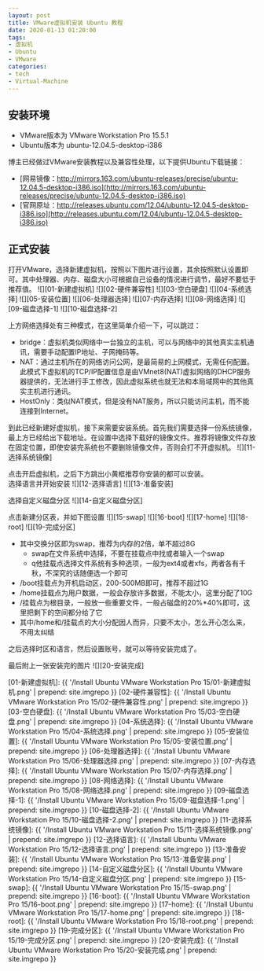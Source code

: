 ```yaml
---
layout: post
title: VMware虚拟机安装 Ubuntu 教程
date: 2020-01-13 01:20:00
tags:
- 虚拟机
- Ubuntu
- VMware
categories:
- tech
- Virtual-Machine
---
```


## 安装环境

* VMware版本为 VMware Workstation Pro 15.5.1
* Ubuntu版本为 ubuntu-12.04.5-desktop-i386

博主已经做过VMware安装教程以及兼容性处理，以下提供Ubuntu下载链接：

* [网易镜像：http://mirrors.163.com/ubuntu-releases/precise/ubuntu-12.04.5-desktop-i386.iso](http://mirrors.163.com/ubuntu-releases/precise/ubuntu-12.04.5-desktop-i386.iso)
* [官网原址：http://releases.ubuntu.com/12.04/ubuntu-12.04.5-desktop-i386.iso](http://releases.ubuntu.com/12.04/ubuntu-12.04.5-desktop-i386.iso)

## 正式安装

打开VMware，选择新建虚拟机，按照以下图片进行设置，其余按照默认设置即可。其中处理器、内存、磁盘大小可根据自己设备的情况进行调节，最好不要低于推荐值。
![][01-新建虚拟机]
![][02-硬件兼容性]
![][03-空白硬盘]
![][04-系统选择]
![][05-安装位置]
![][06-处理器选择]
![][07-内存选择]
![][08-网络选择]
![][09-磁盘选择-1]
![][10-磁盘选择-2]

上方网络选择处有三种模式，在这里简单介绍一下，可以跳过：

* bridge：虚拟机类似网络中一台独立的主机，可以与网络中的其他真实主机通讯，需要手动配置IP地址、子网掩码等。
* NAT：通过主机所在的网络访问公网，是最简易的上网模式，无需任何配置。 此模式下虚拟机的TCP/IP配置信息是由VMnet8(NAT)虚拟网络的DHCP服务器提供的，无法进行手工修改，因此虚拟系统也就无法和本局域网中的其他真实主机进行通讯。
* HostOnly：类似NAT模式，但是没有NAT服务，所以只能访问主机，而不能连接到Internet。

到此已经新建好虚拟机，接下来需要安装系统。首先我们需要选择一份系统镜像，最上方已经给出下载地址。在设置中选择下载好的镜像文件。推荐将镜像文件存放在固定位置，即使安装完系统也不要删除镜像文件，否则会打不开虚拟机。
![][11-选择系统镜像]

点击开启虚拟机，之后下方跳出小黄框推荐你安装的都可以安装。  
选择语言并开始安装
![][12-选择语言]
![][13-准备安装]

选择自定义磁盘分区
![][14-自定义磁盘分区]

点击新建分区表，并如下图设置
![][15-swap]
![][16-boot]
![][17-home]
![][18-root]
![][19-完成分区]

* 其中交换分区即为swap，推荐为内存的2倍，单不超过8G
  * swap在文件系统中选择，不要在挂载点中找或者输入一个swap
  * q他挂载点选择文件系统有多种选项，一般为ext4或者xfs，两者各有千秋，不深究的话随便选一个即可
* /boot挂载点为开机启动区，200-500MB即可，推荐不超过1G
* /home挂载点为用户数据，一般会存放许多数据，不能太小，这里分配了10G
* /挂载点为根目录，一般放一些重要文件，一般占磁盘的20%*40%即可，这里把剩下的空间都分给了它
* 其中/home和/挂载点的大小分配因人而异，只要不太小，怎么开心怎么来，不用太纠结

之后选择时区和语言，然后设置账号，就可以等待安装完成了。

最后附上一张安装完的图片
![][20-安装完成]

[01-新建虚拟机]: {{ '/Install Ubuntu VMware Workstation Pro 15/01-新建虚拟机.png' | prepend: site.imgrepo }}
[02-硬件兼容性]: {{ '/Install Ubuntu VMware Workstation Pro 15/02-硬件兼容性.png' | prepend: site.imgrepo }}
[03-空白硬盘]: {{ '/Install Ubuntu VMware Workstation Pro 15/03-空白硬盘.png' | prepend: site.imgrepo }}
[04-系统选择]: {{ '/Install Ubuntu VMware Workstation Pro 15/04-系统选择.png' | prepend: site.imgrepo }}
[05-安装位置]: {{ '/Install Ubuntu VMware Workstation Pro 15/05-安装位置.png' | prepend: site.imgrepo }}
[06-处理器选择]: {{ '/Install Ubuntu VMware Workstation Pro 15/06-处理器选择.png' | prepend: site.imgrepo }}
[07-内存选择]: {{ '/Install Ubuntu VMware Workstation Pro 15/07-内存选择.png' | prepend: site.imgrepo }}
[08-网络选择]: {{ '/Install Ubuntu VMware Workstation Pro 15/08-网络选择.png' | prepend: site.imgrepo }}
[09-磁盘选择-1]: {{ '/Install Ubuntu VMware Workstation Pro 15/09-磁盘选择-1.png' | prepend: site.imgrepo }}
[10-磁盘选择-2]: {{ '/Install Ubuntu VMware Workstation Pro 15/10-磁盘选择-2.png' | prepend: site.imgrepo }}
[11-选择系统镜像]: {{ '/Install Ubuntu VMware Workstation Pro 15/11-选择系统镜像.png' | prepend: site.imgrepo }}
[12-选择语言]: {{ '/Install Ubuntu VMware Workstation Pro 15/12-选择语言.png' | prepend: site.imgrepo }}
[13-准备安装]: {{ '/Install Ubuntu VMware Workstation Pro 15/13-准备安装.png' | prepend: site.imgrepo }}
[14-自定义磁盘分区]: {{ '/Install Ubuntu VMware Workstation Pro 15/14-自定义磁盘分区.png' | prepend: site.imgrepo }}
[15-swap]: {{ '/Install Ubuntu VMware Workstation Pro 15/15-swap.png' | prepend: site.imgrepo }}
[16-boot]: {{ '/Install Ubuntu VMware Workstation Pro 15/16-boot.png' | prepend: site.imgrepo }}
[17-home]: {{ '/Install Ubuntu VMware Workstation Pro 15/17-home.png' | prepend: site.imgrepo }}
[18-root]: {{ '/Install Ubuntu VMware Workstation Pro 15/18-root.png' | prepend: site.imgrepo }}
[19-完成分区]: {{ '/Install Ubuntu VMware Workstation Pro 15/19-完成分区.png' | prepend: site.imgrepo }}
[20-安装完成]: {{ '/Install Ubuntu VMware Workstation Pro 15/20-安装完成.png' | prepend: site.imgrepo }}
